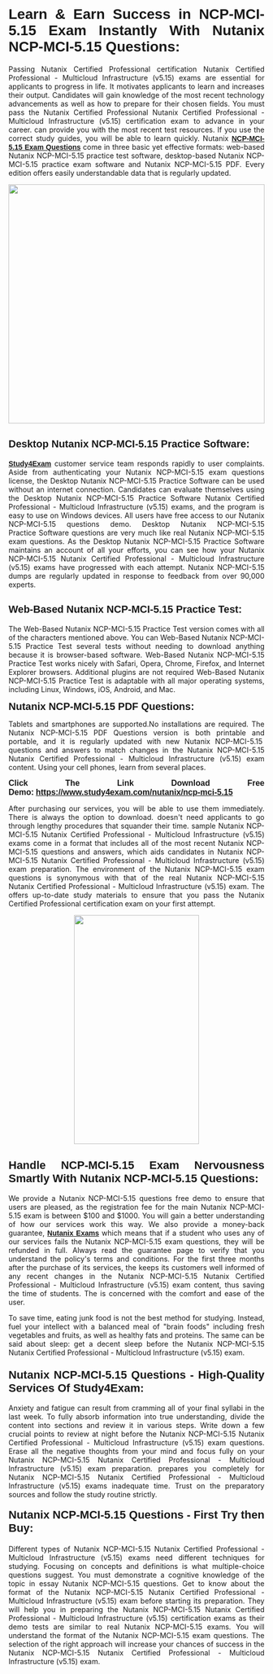 <h1 style="text-align: justify;"><span style="font-family:Tahoma,Geneva,sans-serif;"><strong>Learn & Earn Success in NCP-MCI-5.15 Exam Instantly With Nutanix NCP-MCI-5.15 Questions:</strong></span></h1>

<p style="text-align: justify;">Passing Nutanix Certified Professional certification Nutanix Certified Professional - Multicloud Infrastructure (v5.15) exams are essential for applicants to progress in life. It motivates applicants to learn and increases their output. Candidates will gain knowledge of the most recent technology advancements as well as how to prepare for their chosen fields. You must pass the Nutanix Certified Professional Nutanix Certified Professional - Multicloud Infrastructure (v5.15) certification exam to advance in your career. can provide you with the most recent test resources. If you use the correct study guides, you will be able to learn quickly. Nutanix <a href="https://www.study4exam.com/nutanix/ncp-mci-5.15" target="_blank"><span style="font-family:Tahoma,Geneva,sans-serif;"><strong>NCP-MCI-5.15 Exam Questions</strong></span></a> come in three basic yet effective formats: web-based Nutanix NCP-MCI-5.15 practice test software, desktop-based Nutanix NCP-MCI-5.15 practice exam software and Nutanix NCP-MCI-5.15 PDF. Every edition offers easily understandable data that is regularly updated.</p>

<p style="text-align: justify;"><a href="https://www.study4exam.com/nutanix/ncp-mci-5.15" target="_blank"><img alt="" src="https://lh3.googleusercontent.com/pw/AM-JKLVq_oPqfp0-n5zn4yqAoyjjcA2yO-jT5Cm68rj_xPcdsmakSaLzyxJ8unsRMKMdGkmOINvzyM17CwNHdrz3aK03FYcCewHDEYJs7lAvJLcrBifJ5qSpkhSIJgPhz-7dSY7ixq9ev6p4G2ds_VnujUaf=w1366-h530-no?authuser=0" style="width: 100%; height: 470px;" /></a></p>

<h2 style="text-align: justify;"><span style="font-family:Tahoma,Geneva,sans-serif;"><strong><span style="font-size:20px;">Desktop Nutanix NCP-MCI-5.15 Practice Software:</span></strong></span></h2>

<p style="text-align: justify;"><a href="https://www.study4exam.com/" target="_blank"><span style="font-family:Tahoma,Geneva,sans-serif;"><strong>Study4Exam</strong></span></a> customer service team responds rapidly to user complaints. Aside from authenticating your Nutanix NCP-MCI-5.15 exam questions license, the Desktop Nutanix NCP-MCI-5.15 Practice Software can be used without an internet connection. Candidates can evaluate themselves using the Desktop Nutanix NCP-MCI-5.15 Practice Software Nutanix Certified Professional - Multicloud Infrastructure (v5.15) exams, and the program is easy to use on Windows devices. All users have free access to our Nutanix NCP-MCI-5.15 questions demo. Desktop Nutanix NCP-MCI-5.15 Practice Software questions are very much like real Nutanix NCP-MCI-5.15 exam questions. As the Desktop Nutanix NCP-MCI-5.15 Practice Software maintains an account of all your efforts, you can see how your Nutanix NCP-MCI-5.15 Nutanix Certified Professional - Multicloud Infrastructure (v5.15) exams have progressed with each attempt. Nutanix NCP-MCI-5.15 dumps are regularly updated in response to feedback from over 90,000 experts.</p>

<h2 style="text-align: justify;"><strong><span style="font-family:Tahoma,Geneva,sans-serif;"><span style="font-size:20px;">Web-Based Nutanix NCP-MCI-5.15 Practice Test:</span></span></strong></h2>

<p style="text-align: justify;">The Web-Based Nutanix NCP-MCI-5.15 Practice Test version comes with all of the characters mentioned above. You can Web-Based Nutanix NCP-MCI-5.15 Practice Test several tests without needing to download anything because it is browser-based software. Web-Based Nutanix NCP-MCI-5.15 Practice Test works nicely with Safari, Opera, Chrome, Firefox, and Internet Explorer browsers. Additional plugins are not required Web-Based Nutanix NCP-MCI-5.15 Practice Test is adaptable with all major operating systems, including Linux, Windows, iOS, Android, and Mac.</p>

<p style="text-align: justify;"><strong><span style="font-family:Tahoma,Geneva,sans-serif;"><span style="font-size:20px;">Nutanix NCP-MCI-5.15 PDF Questions:</span></span></strong></p>

<p style="text-align: justify;">Tablets and smartphones are supported.No installations are required. The Nutanix NCP-MCI-5.15 PDF Questions version is both printable and portable, and it is regularly updated with new Nutanix NCP-MCI-5.15  questions and answers to match changes in the Nutanix NCP-MCI-5.15 Nutanix Certified Professional - Multicloud Infrastructure (v5.15) exam content. Using your cell phones, learn from several places.</p>

<p style="text-align: justify;"><strong><span style="font-size:16px;"><span style="font-family:Tahoma,Geneva,sans-serif;">Click The Link Download Free Demo:</span></span></strong> <strong><span style="font-size:16px;"><span style="font-family:Tahoma,Geneva,sans-serif;"><a href="https://www.study4exam.com/nutanix/ncp-mci-5.15" target="_blank">https://www.study4exam.com/nutanix/ncp-mci-5.15</a></span></span></strong></p>

<p style="text-align: justify;">After purchasing our services, you will be able to use them immediately. There is always the option to download. doesn't need applicants to go through lengthy procedures that squander their time. sample Nutanix NCP-MCI-5.15 Nutanix Certified Professional - Multicloud Infrastructure (v5.15) exams come in a format that includes all of the most recent Nutanix NCP-MCI-5.15 questions and answers, which aids candidates in Nutanix NCP-MCI-5.15 Nutanix Certified Professional - Multicloud Infrastructure (v5.15) exam preparation. The environment of the Nutanix NCP-MCI-5.15 exam questions is synonymous with that of the real Nutanix NCP-MCI-5.15 Nutanix Certified Professional - Multicloud Infrastructure (v5.15) exam. The offers up-to-date study materials to ensure that you pass the Nutanix Certified Professional certification exam on your first attempt.</p>

<p style="text-align: center;"><a href="https://www.study4exam.com/nutanix/ncp-mci-5.15" target="_blank"><img alt="" src="https://lh3.googleusercontent.com/pw/AM-JKLXfNjhwPiMVy0ctVShSUYpvTBudxxEKSjIvWyQcQ4fkjC7tw4fAHzQCxVumweZ4lZywWu345GH-ksy4ecL_MjJ_HOMVvBbLXRtkP9fACCrcmZAb4vVtcna_wHGfpzNHbsqs91m4DXRGfOMJpFZl-Ci9=w650-h649-no?authuser=0" style="width: 70%; height: 450px;" /></a></p>

<h2 style="text-align: justify;"><strong><span style="font-size:22px;"><span style="font-family:Tahoma,Geneva,sans-serif;">Handle NCP-MCI-5.15 Exam Nervousness Smartly With Nutanix NCP-MCI-5.15 Questions:</span></span></strong></h2>

<p style="text-align: justify;">We provide a Nutanix NCP-MCI-5.15 questions free demo to ensure that users are pleased, as the registration fee for the main Nutanix NCP-MCI-5.15 exam is between $100 and $1000. You will gain a better understanding of how our services work this way. We also provide a money-back guarantee, <a href="https://www.study4exam.com/nutanix-exams" target="_blank"><span style="font-family:Tahoma,Geneva,sans-serif;"><strong>Nutanix Exams</strong></span></a> which means that if a student who uses any of our services fails the Nutanix NCP-MCI-5.15 exam questions, they will be refunded in full. Always read the guarantee page to verify that you understand the policy's terms and conditions. For the first three months after the purchase of its services, the keeps its customers well informed of any recent changes in the Nutanix NCP-MCI-5.15 Nutanix Certified Professional - Multicloud Infrastructure (v5.15) exam content, thus saving the time of students. The is concerned with the comfort and ease of the user.</p>

<p style="text-align: justify;">To save time, eating junk food is not the best method for studying. Instead, fuel your intellect with a balanced meal of "brain foods" including fresh vegetables and fruits, as well as healthy fats and proteins. The same can be said about sleep: get a decent sleep before the Nutanix NCP-MCI-5.15 Nutanix Certified Professional - Multicloud Infrastructure (v5.15) exam.</p>

<h3 style="text-align: justify;"><span style="font-family:Tahoma,Geneva,sans-serif;"><strong><span style="font-size:22px;">Nutanix NCP-MCI-5.15 Questions - High-Quality Services Of Study4Exam:</span></strong></span></h3>

<p style="text-align: justify;">Anxiety and fatigue can result from cramming all of your final syllabi in the last week. To fully absorb information into true understanding, divide the content into sections and review it in various steps. Write down a few crucial points to review at night before the Nutanix NCP-MCI-5.15 Nutanix Certified Professional - Multicloud Infrastructure (v5.15) exam questions. Erase all the negative thoughts from your mind and focus fully on your Nutanix NCP-MCI-5.15 Nutanix Certified Professional - Multicloud Infrastructure (v5.15) exam preparation. prepares you completely for Nutanix NCP-MCI-5.15 Nutanix Certified Professional - Multicloud Infrastructure (v5.15) exams inadequate time. Trust on the preparatory sources and follow the study routine strictly. </p>

<h4 style="text-align: justify;"><span style="font-family:Tahoma,Geneva,sans-serif;"><strong><span style="font-size:22px;">Nutanix NCP-MCI-5.15 Questions - First Try then Buy:</span></strong></span></h4>

<p style="text-align: justify;">Different types of Nutanix NCP-MCI-5.15 Nutanix Certified Professional - Multicloud Infrastructure (v5.15) exams need different techniques for studying. Focusing on concepts and definitions is what multiple-choice questions suggest. You must demonstrate a cognitive knowledge of the topic in essay Nutanix NCP-MCI-5.15 questions. Get to know about the format of the Nutanix NCP-MCI-5.15 Nutanix Certified Professional - Multicloud Infrastructure (v5.15) exam before starting its preparation. They will help you in preparing the Nutanix NCP-MCI-5.15 Nutanix Certified Professional - Multicloud Infrastructure (v5.15) certification exams as their demo tests are similar to real Nutanix NCP-MCI-5.15 exams. You will understand the format of the Nutanix NCP-MCI-5.15 exam questions. The selection of the right approach will increase your chances of success in the Nutanix NCP-MCI-5.15 Nutanix Certified Professional - Multicloud Infrastructure (v5.15) exam.</p>
